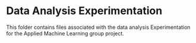 # Data Analysis Experimentation

This folder contains files associated with the data analysis Experimentation
for the Applied Machine Learning group project.
